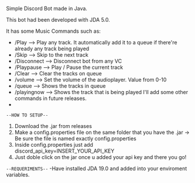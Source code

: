 Simple Discord Bot made in Java. 

This bot had been developed with JDA 5.0.

It has some Music Commands such as:
* /Play <url> --> Play any track. It automatically add it to a queue if there're already any track being played
* /Skip --> Skip to the next track
* /Disconnect --> Disconnect bot from any VC
* /Playpause --> Play / Pause the current track
* /Clear --> Clear the tracks on queue
* /volume <Int Value> --> Set the volume of the audioplayer. Value from 0-10
* /queue --> Shows the tracks in queue
* /playingnow --> Shows the track that is being played
I'll add some other commands in future releases. 
* 

`--HOW TO SETUP--`
1. Download the .jar from releases 
2. Make a config.properties file on the same folder that you have the .jar -> Be sure the file is named exactly config.properties 
3. Inside config.properties just add discord_api_key=INSERT_YOUR_API_KEY 
4. Just doble click on the jar once u added your api key and there you go!

`--REQUERIMENTS--`
-Have installed JDA 19.0 and added into your enviroment variables.